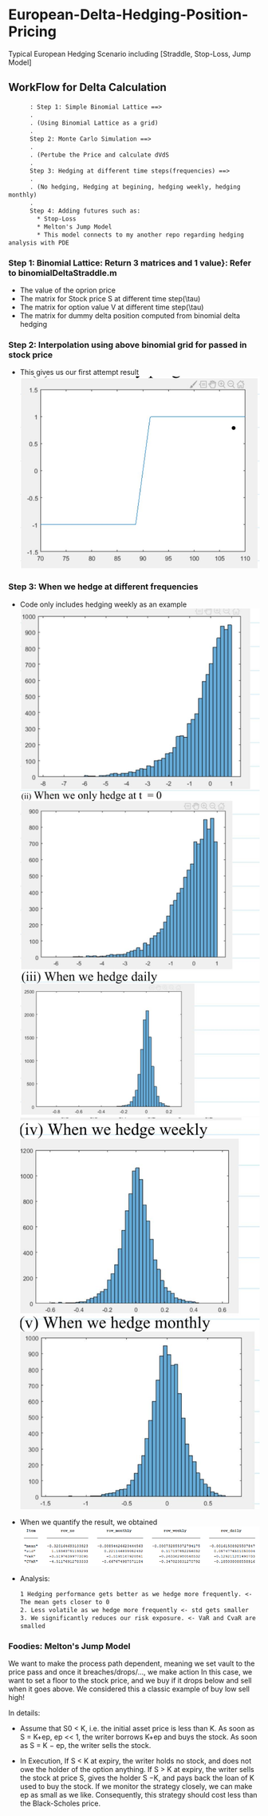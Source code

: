# European-Delta-Hedging-Position-Pricing
Typical European Hedging Scenario including [Straddle, Stop-Loss, Jump Model] 

## **WorkFlow for Delta Calculation**
          : Step 1: Simple Binomial Lattice ==> 
          .
          . (Using Binomial Lattice as a grid) 
          . 
          Step 2: Monte Carlo Simulation ==> 
          . 
          . (Pertube the Price and calculate dVdS
          . 
          Step 3: Hedging at different time steps(frequencies) ==> 
          . 
          . (No hedging, Hedging at begining, hedging weekly, hedging monthly) 
          . 
          Step 4: Adding futures such as: 
            * Stop-Loss 
            * Melton's Jump Model 
            * This model connects to my another repo regarding hedging analysis with PDE
                                
                                
### **Step 1: Binomial Lattice: Return 3 matrices and 1 value}: Refer to binomialDeltaStraddle.m**
  - The value of the oprion price 
  - The matrix for Stock price S at different time step(\tau)
  - The matrix for option value V at different time step(\tau)
  - The matrix for dummy delta position computed from binomial delta hedging 

### **Step 2: Interpolation using above binomial grid for passed in stock price**
  - This gives us our first attempt result
  ![alt text](https://github.com/nacked-riveroverflow/European-Delta-Hedging-Position-Pricing/blob/master/result/Binomialplot.JPG) 
  
### **Step 3: When we hedge at different frequencies**
  - Code only includes hedging weekly as an example
  ![alt text](https://github.com/nacked-riveroverflow/European-Delta-Hedging-Position-Pricing/blob/master/result/hedgingdaily.JPG)
  ![alt text](https://github.com/nacked-riveroverflow/European-Delta-Hedging-Position-Pricing/blob/master/result/hedgingweekly.JPG) 
  
  - When we quantify the result, we obtained
  ![alt text](https://github.com/nacked-riveroverflow/European-Delta-Hedging-Position-Pricing/blob/master/result/q4-table.PNG) 
  
  - Analysis: 
      
      ```
      1 Hedging performance gets better as we hedge more frequently. <- The mean gets closer to 0 
      2. Less volatile as we hedge more frequently <- std gets smaller
      3. We significantly reduces our risk exposure. <- VaR and CvaR are smalled
      ```
      
### **Foodies: Melton's Jump Model**


We want to make the process path dependent, meaning we set vault to the price pass and once it breaches/drops/..., we make action In this case, we want to set a floor to the stock price, and we buy if it drops below and sell when it goes above. 
We considered this a classic example of buy low sell high!
      
In details: 
  - Assume that S0 < K, i.e. the initial asset price is less than K. As soon as S = K+ep, ep << 1, the writer borrows K+ep and buys the stock. As soon as S = K − ep, the writer sells the stock. 
  
  - In Execution,  If S < K at expiry, the writer holds no stock, and does not owe the holder of the option anything. If S > K at expiry, the writer sells the stock at price S, gives the holder S −K, and pays back the loan of K used to buy the stock. If we monitor the strategy closely, we can make ep as small as we like. Consequently, this strategy should cost less than the Black-Scholes price.
      
  
